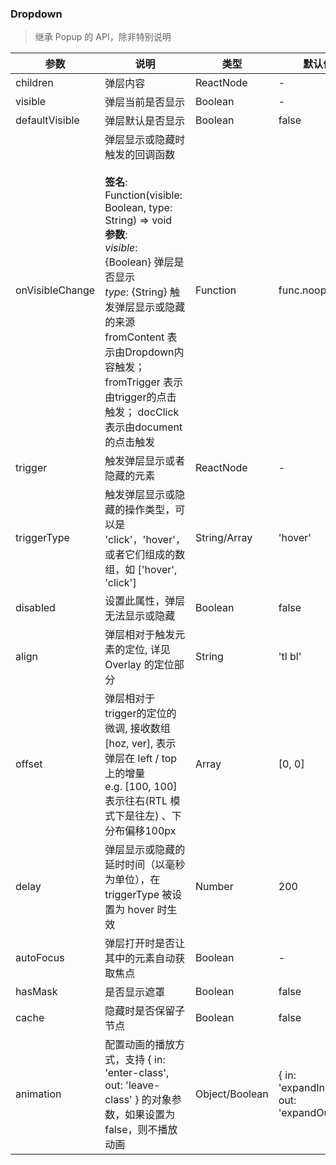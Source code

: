 ### Dropdown

> 继承 Popup 的 API，除非特别说明

| 参数              | 说明                                                                                                                                                                                                                                                | 类型             | 默认值                                        |
| --------------- | ------------------------------------------------------------------------------------------------------------------------------------------------------------------------------------------------------------------------------------------------- | -------------- | ------------------------------------------ |
| children        | 弹层内容                                                                                                                                                                                                                                              | ReactNode      | -                                          |
| visible         | 弹层当前是否显示                                                                                                                                                                                                                                          | Boolean        | -                                          |
| defaultVisible  | 弹层默认是否显示                                                                                                                                                                                                                                          | Boolean        | false                                      |
| onVisibleChange | 弹层显示或隐藏时触发的回调函数<br/><br/>**签名**:<br/>Function(visible: Boolean, type: String) => void<br/>**参数**:<br/>*visible*: {Boolean} 弹层是否显示<br/>*type*: {String} 触发弹层显示或隐藏的来源 fromContent 表示由Dropdown内容触发； fromTrigger 表示由trigger的点击触发； docClick 表示由document的点击触发 | Function       | func.noop                                  |
| trigger         | 触发弹层显示或者隐藏的元素                                                                                                                                                                                                                                     | ReactNode      | -                                          |
| triggerType     | 触发弹层显示或隐藏的操作类型，可以是 'click'，'hover'，或者它们组成的数组，如 \['hover', 'click']                                                                                                                                                                                 | String/Array   | 'hover'                                    |
| disabled        | 设置此属性，弹层无法显示或隐藏                                                                                                                                                                                                                                   | Boolean        | false                                      |
| align           | 弹层相对于触发元素的定位, 详见 Overlay 的定位部分                                                                                                                                                                                                                    | String         | 'tl bl'                                    |
| offset          | 弹层相对于trigger的定位的微调, 接收数组\[hoz, ver], 表示弹层在 left / top 上的增量<br/>e.g. \[100, 100] 表示往右(RTL 模式下是往左) 、下分布偏移100px                                                                                                                                         | Array          | \[0, 0]                                     |
| delay           | 弹层显示或隐藏的延时时间（以毫秒为单位），在 triggerType 被设置为 hover 时生效                                                                                                                                                                                                 | Number         | 200                                        |
| autoFocus       | 弹层打开时是否让其中的元素自动获取焦点                                                                                                                                                                                                                               | Boolean        | -                                          |
| hasMask         | 是否显示遮罩                                                                                                                                                                                                                                            | Boolean        | false                                      |
| cache           | 隐藏时是否保留子节点                                                                                                                                                                                                                                        | Boolean        | false                                      |
| animation       | 配置动画的播放方式，支持 { in: 'enter-class', out: 'leave-class' } 的对象参数，如果设置为 false，则不播放动画                                                                                                                                                                   | Object/Boolean | { in: 'expandInDown', out: 'expandOutUp' } |
